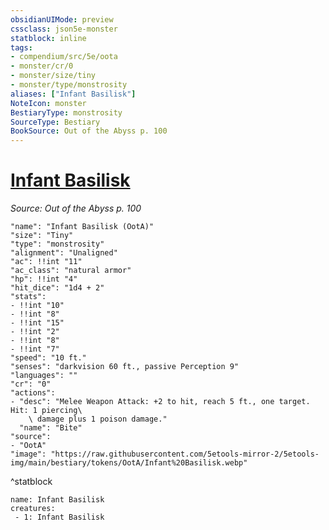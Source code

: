 ```yaml
---
obsidianUIMode: preview
cssclass: json5e-monster
statblock: inline
tags:
- compendium/src/5e/oota
- monster/cr/0
- monster/size/tiny
- monster/type/monstrosity
aliases: ["Infant Basilisk"]
NoteIcon: monster
BestiaryType: monstrosity
SourceType: Bestiary
BookSource: Out of the Abyss p. 100
---
```

# [Infant Basilisk](2-Mechanics/CLI/bestiary/monstrosity/infant-basilisk-oota.md)
*Source: Out of the Abyss p. 100*  

```statblock
"name": "Infant Basilisk (OotA)"
"size": "Tiny"
"type": "monstrosity"
"alignment": "Unaligned"
"ac": !!int "11"
"ac_class": "natural armor"
"hp": !!int "4"
"hit_dice": "1d4 + 2"
"stats":
- !!int "10"
- !!int "8"
- !!int "15"
- !!int "2"
- !!int "8"
- !!int "7"
"speed": "10 ft."
"senses": "darkvision 60 ft., passive Perception 9"
"languages": ""
"cr": "0"
"actions":
- "desc": "Melee Weapon Attack: +2 to hit, reach 5 ft., one target. Hit: 1 piercing\
    \ damage plus 1 poison damage."
  "name": "Bite"
"source":
- "OotA"
"image": "https://raw.githubusercontent.com/5etools-mirror-2/5etools-img/main/bestiary/tokens/OotA/Infant%20Basilisk.webp"
```
^statblock

```encounter-table
name: Infant Basilisk
creatures:
 - 1: Infant Basilisk
```